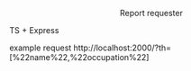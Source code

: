 <p align="center">
  <a>Report requester</a>
</p>
<p>TS + Express<p>
<p>example request http://localhost:2000/?th=[%22name%22,%22occupation%22]<p>

